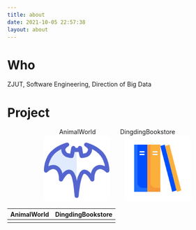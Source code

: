 ```yaml
---
title: about
date: 2021-10-05 22:57:38
layout: about
---
```


# Who
ZJUT, Software Engineering, Direction of Big Data

# Project
<div align="center">
    AnimalWorld<span>&emsp;&emsp;&emsp;&emsp;</span>DingdingBookstore</br>
    <span>&emsp;&emsp;</span>
    <a href="https://kk1024.cool/AnimalWorld/">
    <img height="150px" src="https://github.com/Kukukukiki192/TyporaImg/raw/main/img/sharpicons_Bat.png" /></a>
    <span>&emsp;&emsp;</span>
    <a href="https://kk1024.cool/DingdingBookstore/">
    <img height="150px" src="https://github.com/Kukukukiki192/TyporaImg/raw/main/img/book.png" /></a>
    <span>&emsp;&emsp;</span>
</div>

|AnimalWorld|DingdingBookstore|
|-|-|
|||
